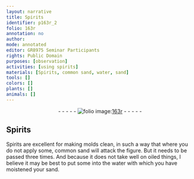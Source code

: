 ```yaml
---
layout: narrative
title: Spirits
identifier: p163r_2
folio: 163r
annotation: no
author:
mode: annotated
editor: GR8975 Seminar Participants
rights: Public Domain
purposes: [observation]
activities: [using spirits]
materials: [Spirits, common sand, water, sand]
tools: []
colors: []
plants: []
animals: []
---
```


 <div class="folio" align="center">- - - - - <a href="http://gallica.bnf.fr/ark:/12148/btv1b10500001g/f331.image" target="_blank"><img src="https://cu-mkp.github.io/GR8975-edition/assets/photo-icon.png" alt="folio image: " style="display:inline-block; margin-bottom:-3px;"/>163r</a> - - - - - </div> <span class="activity"></span> 

## Spirits

 
<span class="material">Spirits</span> are excellent for making molds clean, in such a way that where you do not apply some, <span class="material">common sand</span> will attack the figure. But it needs to be passed three times. And because it does not take well on oiled things, I believe it may be best to put some into the <span class="material">water</span> with which you have moistened your <span class="material">sand</span>.
 
